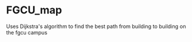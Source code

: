 # FGCU_map
Uses Dijkstra's algorithm to find the best path from building to building on the fgcu campus 
